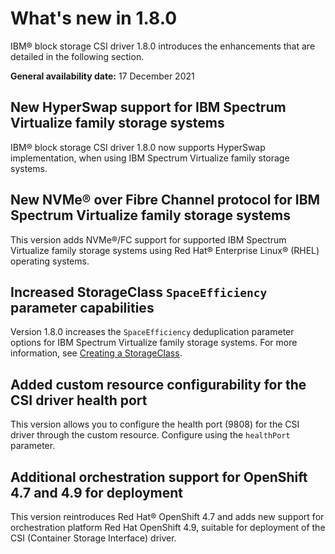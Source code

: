 # What's new in 1.8.0

IBM® block storage CSI driver 1.8.0 introduces the enhancements that are detailed in the following section.

**General availability date:** 17 December 2021

## New HyperSwap support for IBM Spectrum Virtualize family storage systems

IBM® block storage CSI driver 1.8.0 now supports HyperSwap implementation, when using IBM Spectrum Virtualize family storage systems.

## New NVMe® over Fibre Channel protocol for IBM Spectrum Virtualize family storage systems

This version adds NVMe®/FC support for supported IBM Spectrum Virtualize family storage systems using Red Hat® Enterprise Linux® (RHEL) operating systems. 

## Increased StorageClass `SpaceEfficiency` parameter capabilities

Version 1.8.0 increases the `SpaceEfficiency` deduplication parameter options for IBM Spectrum Virtualize family storage systems. For more information, see [Creating a StorageClass](../configuration/creating_volumestorageclass.md).

## Added custom resource configurability for the CSI driver health port

This version allows you to configure the health port (9808) for the CSI driver through the custom resource. Configure using the `healthPort` parameter.

## Additional orchestration support for OpenShift 4.7 and 4.9 for deployment

This version reintroduces Red Hat® OpenShift 4.7 and adds new support for orchestration platform Red Hat OpenShift 4.9, suitable for deployment of the CSI (Container Storage Interface) driver.